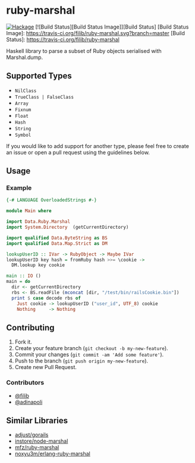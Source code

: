 # ruby-marshal

[![Hackage](https://img.shields.io/hackage/v/ruby-marshal.svg)](https://hackage.haskell.org/package/ruby-marshal)
[![Build Status][Build Status Image]][Build Status]
[Build Status Image]: https://travis-ci.org/filib/ruby-marshal.svg?branch=master
[Build Status]: https://travis-ci.org/filib/ruby-marshal

Haskell library to parse a subset of Ruby objects serialised with Marshal.dump.

## Supported Types

- `NilClass`
- `TrueClass | FalseClass`
- `Array`
- `Fixnum`
- `Float`
- `Hash`
- `String`
- `Symbol`

If you would like to add support for another type, please feel free to
create an issue or open a pull request using the guidelines below.

## Usage

### Example

``` haskell
{-# LANGUAGE OverloadedStrings #-}

module Main where

import Data.Ruby.Marshal
import System.Directory  (getCurrentDirectory)

import qualified Data.ByteString as BS
import qualified Data.Map.Strict as DM

lookupUserID :: IVar -> RubyObject -> Maybe IVar
lookupUserID key hash = fromRuby hash >>= \cookie ->
  DM.lookup key cookie

main :: IO ()
main = do
  dir <- getCurrentDirectory
  rbs <- BS.readFile (mconcat [dir, "/test/bin/railsCookie.bin"])
  print $ case decode rbs of
    Just cookie -> lookupUserID ("user_id", UTF_8) cookie
    Nothing     -> Nothing
```

## Contributing

1. Fork it.
2. Create your feature branch (`git checkout -b my-new-feature`).
3. Commit your changes (`git commit -am 'Add some feature'`).
4. Push to the branch (`git push origin my-new-feature`).
5. Create new Pull Request.

### Contributors

- [@filib](https://github.com/filib)
- [@adinapoli](https://github.com/adinapoli)

## Similar Libraries

- [adjust/gorails](https://github.com/adjust/gorails)
- [instore/node-marshal](https://github.com/instore/node-marshal)
- [mfz/ruby-marshal](https://code.google.com/p/mfz-ruby-marshal)
- [noxyu3m/erlang-ruby-marshal](https://github.com/noxyu3m/erlang-ruby-marshal)
